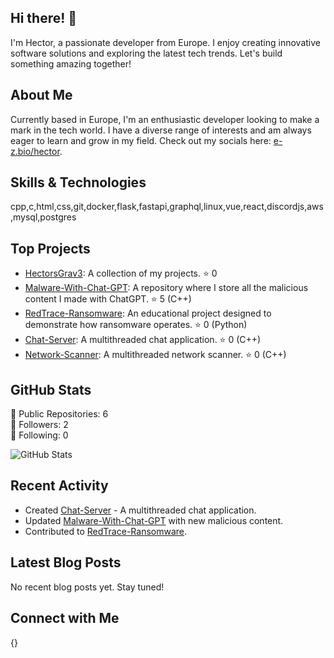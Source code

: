 ## Hi there! 👋

I'm Hector, a passionate developer from Europe. I enjoy creating innovative software solutions and exploring the latest tech trends. Let's build something amazing together!

## About Me

Currently based in Europe, I'm an enthusiastic developer looking to make a mark in the tech world. I have a diverse range of interests and am always eager to learn and grow in my field. Check out my socials here: [e-z.bio/hector](https://e-z.bio/hector).

## Skills & Technologies

cpp,c,html,css,git,docker,flask,fastapi,graphql,linux,vue,react,discordjs,aws,mysql,postgres

## Top Projects

- [HectorsGrav3](https://github.com/HectorsGrav3/HectorsGrav3): A collection of my projects. ⭐️ 0
- [Malware-With-Chat-GPT](https://github.com/HectorsGrav3/Malware-With-Chat-GPT): A repository where I store all the malicious content I made with ChatGPT. ⭐️ 5 (C++)
- [RedTrace-Ransomware](https://github.com/HectorsGrav3/RedTrace-Ransomware): An educational project designed to demonstrate how ransomware operates. ⭐️ 0 (Python)
- [Chat-Server](https://github.com/HectorsGrav3/Chat-Server): A multithreaded chat application. ⭐️ 0 (C++)
- [Network-Scanner](https://github.com/HectorsGrav3/Network-Scanner): A multithreaded network scanner. ⭐️ 0 (C++)

## GitHub Stats

🔹 Public Repositories: 6  
🔹 Followers: 2  
🔹 Following: 0  

![GitHub Stats](https://github-readme-stats.vercel.app/api?username=HectorsGrav3&show_icons=true&theme=radical)

## Recent Activity

- Created [Chat-Server](https://github.com/HectorsGrav3/Chat-Server) - A multithreaded chat application.
- Updated [Malware-With-Chat-GPT](https://github.com/HectorsGrav3/Malware-With-Chat-GPT) with new malicious content.
- Contributed to [RedTrace-Ransomware](https://github.com/HectorsGrav3/RedTrace-Ransomware).

## Latest Blog Posts

No recent blog posts yet. Stay tuned!

## Connect with Me

{}
